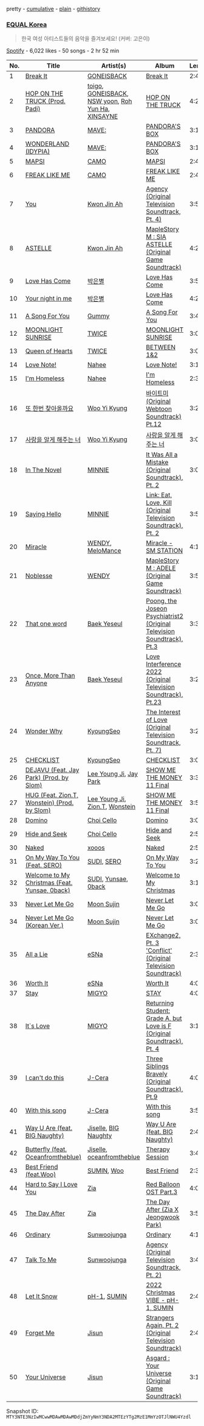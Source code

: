 pretty - [cumulative](/playlists/cumulative/37i9dQZF1DWXLRnGRo8irv.md) - [plain](/playlists/plain/37i9dQZF1DWXLRnGRo8irv) - [githistory](https://github.githistory.xyz/mackorone/spotify-playlist-archive/blob/main/playlists/plain/37i9dQZF1DWXLRnGRo8irv)

### [EQUAL Korea](https://open.spotify.com/playlist/37i9dQZF1DWXLRnGRo8irv)

> 한국 여성 아티스트들의 음악을 즐겨보세요! \(커버: 고은이\)

[Spotify](https://open.spotify.com/user/spotify) - 6,022 likes - 50 songs - 2 hr 52 min

| No. | Title | Artist(s) | Album | Length |
|---|---|---|---|---|
| 1 | [Break It](https://open.spotify.com/track/4Az4kzsnrUNSeolqUKHGJN) | [GONEISBACK](https://open.spotify.com/artist/4OrhX1WxBpJgjctQCIRFZt) | [Break It](https://open.spotify.com/album/41hzUV0CpK1iJmG1h29Ega) | 2:47 |
| 2 | [HOP ON THE TRUCK \(Prod\. Padi\)](https://open.spotify.com/track/3P8LJzc8QBtHqmLQCyoCQe) | [toigo](https://open.spotify.com/artist/5tTstLTFQFGb2dBb6h9zeG), [GONEISBACK](https://open.spotify.com/artist/4OrhX1WxBpJgjctQCIRFZt), [NSW yoon](https://open.spotify.com/artist/6xlIFpRmRNDoVuFUqzuMFE), [Roh Yun Ha](https://open.spotify.com/artist/4F0KZ0SXe4z5xrgX6TXAPy), [XINSAYNE](https://open.spotify.com/artist/4yY3FsmWRwMIFXRDkMpnBS) | [HOP ON THE TRUCK](https://open.spotify.com/album/2J08TOk3wMgXL5mKeRrjLE) | 4:23 |
| 3 | [PANDORA](https://open.spotify.com/track/70yszWsLJvNZuZwaHNMROf) | [MAVE:](https://open.spotify.com/artist/2ec7y2L98sHDYFylr7KqEx) | [PANDORA'S BOX](https://open.spotify.com/album/3uYJ8J1nYZB3sXjRNKWHGz) | 3:16 |
| 4 | [WONDERLAND \(IDYPIA\)](https://open.spotify.com/track/5SlyVce68EWYy9KyqqfwJp) | [MAVE:](https://open.spotify.com/artist/2ec7y2L98sHDYFylr7KqEx) | [PANDORA'S BOX](https://open.spotify.com/album/3uYJ8J1nYZB3sXjRNKWHGz) | 3:17 |
| 5 | [MAPSI](https://open.spotify.com/track/4CkCx4BUC7Be2fcGX1UCxG) | [CAMO](https://open.spotify.com/artist/2YkhzcYyxJvtl5W6pY0PuF) | [MAPSI](https://open.spotify.com/album/2D1OkejpfnqXVPoxhrQM05) | 2:40 |
| 6 | [FREAK LIKE ME](https://open.spotify.com/track/4ZC7AurS3z0mdROZBUcAex) | [CAMO](https://open.spotify.com/artist/2YkhzcYyxJvtl5W6pY0PuF) | [FREAK LIKE ME](https://open.spotify.com/album/3MLhDn5jwjMjv7S3qIRXnG) | 2:47 |
| 7 | [You](https://open.spotify.com/track/4P31D4cdzUl3Afg64Jznri) | [Kwon Jin Ah](https://open.spotify.com/artist/0kRAVpQhUUArA8UnYwEdeZ) | [Agency \(Original Television Soundtrack, Pt\. 4\)](https://open.spotify.com/album/2SBWXosNjKbNpsg3naiIqu) | 3:51 |
| 8 | [ASTELLE](https://open.spotify.com/track/1ESs6DWq2CYMFfx0uq22cF) | [Kwon Jin Ah](https://open.spotify.com/artist/0kRAVpQhUUArA8UnYwEdeZ) | [MapleStory M : SIA ASTELLE \(Original Game Soundtrack\)](https://open.spotify.com/album/5NzuQRJ74SU69WQQdGbTPe) | 4:28 |
| 9 | [Love Has Come](https://open.spotify.com/track/2rpDaKl43i3upa2gA5U4Mj) | [박은별](https://open.spotify.com/artist/6eND6gC0dTpsXrhY0If1Gp) | [Love Has Come](https://open.spotify.com/album/7pLEQP2V4TkCTCr2n2vhzV) | 3:59 |
| 10 | [Your night in me](https://open.spotify.com/track/4jrJ8uVMv5XzWVh3UrCnLH) | [박은별](https://open.spotify.com/artist/6eND6gC0dTpsXrhY0If1Gp) | [Love Has Come](https://open.spotify.com/album/7pLEQP2V4TkCTCr2n2vhzV) | 4:28 |
| 11 | [A Song For You](https://open.spotify.com/track/3W1q6gcfqHOmmGWMAeJsUJ) | [Gummy](https://open.spotify.com/artist/0hRHbwZ0xSwfVHl4FTv7jq) | [A Song For You](https://open.spotify.com/album/5vvVMVn3uDoftumulPKMJw) | 3:47 |
| 12 | [MOONLIGHT SUNRISE](https://open.spotify.com/track/5NcLyVjUgG0yfwHgr5t81w) | [TWICE](https://open.spotify.com/artist/7n2Ycct7Beij7Dj7meI4X0) | [MOONLIGHT SUNRISE](https://open.spotify.com/album/3Haj0Fa9S49LCeYcOiODcL) | 3:00 |
| 13 | [Queen of Hearts](https://open.spotify.com/track/3sOEVB8DirQtZc0qhw8lJc) | [TWICE](https://open.spotify.com/artist/7n2Ycct7Beij7Dj7meI4X0) | [BETWEEN 1&2](https://open.spotify.com/album/3NZ94nQbqimcu2i71qhc4f) | 3:06 |
| 14 | [Love Note!](https://open.spotify.com/track/0NfXZxnw1e6HdEJzcoWVzF) | [Nahee](https://open.spotify.com/artist/5uTRxWUE0w5hHOui1lbQjD) | [Love Note!](https://open.spotify.com/album/01moeo0CfiDeWL7irbhlEq) | 3:14 |
| 15 | [I'm Homeless](https://open.spotify.com/track/5jYioe70lpLaSRgyhDA8ZJ) | [Nahee](https://open.spotify.com/artist/5uTRxWUE0w5hHOui1lbQjD) | [I'm Homeless](https://open.spotify.com/album/1JAyIVuV1OccG70eLBkWkc) | 2:30 |
| 16 | [또 한번 찾아올까요](https://open.spotify.com/track/3k9W2HpTJNVaoMAyd9tR4e) | [Woo Yi Kyung](https://open.spotify.com/artist/2cxVq9Bv0QGLHBuk59LpZY) | [바이트미 \(Original Webtoon Soundtrack\) Pt.12](https://open.spotify.com/album/2JS3Y3BUIEyeRb4oTSHUdB) | 3:27 |
| 17 | [사랑을 알게 해주는 너](https://open.spotify.com/track/6gGDtuzP69eYTIek33nQtN) | [Woo Yi Kyung](https://open.spotify.com/artist/2cxVq9Bv0QGLHBuk59LpZY) | [사랑을 알게 해주는 너](https://open.spotify.com/album/4XkuX2msqeOSWeilOMuj7C) | 3:02 |
| 18 | [In The Novel](https://open.spotify.com/track/5e7WT8HDdFlHQBO3ZbKvVj) | [MINNIE](https://open.spotify.com/artist/2pHkxVNynHBwQHhGaoBIXX) | [It Was All a Mistake \(Original Soundtrack\), Pt\. 2](https://open.spotify.com/album/5OsYBSHNEPKBL4qDvjVqec) | 3:04 |
| 19 | [Saying Hello](https://open.spotify.com/track/0iLX5STkl07zjT4sO8dadX) | [MINNIE](https://open.spotify.com/artist/2pHkxVNynHBwQHhGaoBIXX) | [Link: Eat, Love, Kill \(Original Television Soundtrack\), Pt\. 2](https://open.spotify.com/album/6lkiYHR4LUv13f0yuXSf2D) | 3:59 |
| 20 | [Miracle](https://open.spotify.com/track/03foRBkthqRkysYT7FxWZV) | [WENDY](https://open.spotify.com/artist/0FRUZvZNPzM3YJMABJxf2K), [MeloMance](https://open.spotify.com/artist/6k4r73Wq8nhkCDoUsECL1e) | [Miracle \- SM STATION](https://open.spotify.com/album/54O0kItm5ej0HThVMIv5hF) | 4:12 |
| 21 | [Noblesse](https://open.spotify.com/track/4qXVfQ5S8vFua7BatjBJR4) | [WENDY](https://open.spotify.com/artist/0FRUZvZNPzM3YJMABJxf2K) | [MapleStory M : ADELE \(Original Game Soundtrack\)](https://open.spotify.com/album/6eFs7zY18wtAS8rUHXhguS) | 3:59 |
| 22 | [That one word](https://open.spotify.com/track/57vX1PhaJaTxpI5dchwY4E) | [Baek Yeseul](https://open.spotify.com/artist/7GE4KJsseSG0G1848UQpro) | [Poong, the Joseon Psychiatrist2 \(Original Television Soundtrack\), Pt.3](https://open.spotify.com/album/7eF5uszFk7Fvr2zpmLbxyK) | 3:37 |
| 23 | [Once, More Than Anyone](https://open.spotify.com/track/4x6MZH5XsfnHH3D4fTiU8L) | [Baek Yeseul](https://open.spotify.com/artist/7GE4KJsseSG0G1848UQpro) | [Love Interference 2022 \(Original Television Soundtrack\), Pt.23](https://open.spotify.com/album/2x3aDNlIC5WjRkWaN5KNEm) | 3:26 |
| 24 | [Wonder Why](https://open.spotify.com/track/4OLpX8QqAqU3Km2PVUhrEF) | [KyoungSeo](https://open.spotify.com/artist/4rxWm4OrS8IRQ3YxDUwnJA) | [The Interest of Love \(Original Television Soundtrack, Pt\. 7\)](https://open.spotify.com/album/6jJafoL33IKBwTif7ij9vF) | 3:20 |
| 25 | [CHECKLIST](https://open.spotify.com/track/4Qs0LHbUWwhHFQ7iflUfht) | [KyoungSeo](https://open.spotify.com/artist/4rxWm4OrS8IRQ3YxDUwnJA) | [CHECKLIST](https://open.spotify.com/album/6tZwL5giROuqK4YZnl185Y) | 3:09 |
| 26 | [DEJAVU \(Feat\. Jay Park\) \(Prod\. by Slom\)](https://open.spotify.com/track/3SB8fH05CZEkPTWJAgkAB2) | [Lee Young Ji](https://open.spotify.com/artist/0Y2AcMPMpeuPXtPQGVvRBq), [Jay Park](https://open.spotify.com/artist/4XDi67ZENZcbfKnvMnTYsI) | [SHOW ME THE MONEY 11 Final](https://open.spotify.com/album/19q6Bi6uVIVWUwWcsj1Ld0) | 3:38 |
| 27 | [HUG \(Feat\. Zion.T, Wonstein\) \(Prod\. by Slom\)](https://open.spotify.com/track/26rFtNk7TNkJuLGq021Pvc) | [Lee Young Ji](https://open.spotify.com/artist/0Y2AcMPMpeuPXtPQGVvRBq), [Zion.T](https://open.spotify.com/artist/5HenzRvMtSrgtvU16XAoby), [Wonstein](https://open.spotify.com/artist/5o615XColiSVMPDWlslKSk) | [SHOW ME THE MONEY 11 Final](https://open.spotify.com/album/19q6Bi6uVIVWUwWcsj1Ld0) | 3:56 |
| 28 | [Domino](https://open.spotify.com/track/3Gyc6E2qMrHuIEmyJTUApC) | [Choi Cello](https://open.spotify.com/artist/5H5lROVPo6zqJacYlluJD5) | [Domino](https://open.spotify.com/album/1wrsoN7rUsDBzAJqWQwP6e) | 3:07 |
| 29 | [Hide and Seek](https://open.spotify.com/track/2riocrScVZzE82LRNtvpqt) | [Choi Cello](https://open.spotify.com/artist/5H5lROVPo6zqJacYlluJD5) | [Hide and Seek](https://open.spotify.com/album/4UfLjjmUcYcVy9lzyqDWdo) | 2:54 |
| 30 | [Naked](https://open.spotify.com/track/2dFIqSB5r0IrqJFJS367Kx) | [xooos](https://open.spotify.com/artist/0OqnFLmTWiVGm3Ifk6mahQ) | [Naked](https://open.spotify.com/album/2zpxFjdb5JINyMyvTpyGOc) | 2:54 |
| 31 | [On My Way To You \(Feat\. SERO\)](https://open.spotify.com/track/216JB3gmuItiTdd79Ky7Oc) | [SUDI](https://open.spotify.com/artist/2UNjeY1rdhEAozH2hZJigF), [SERO](https://open.spotify.com/artist/1k8bimEiofocWUzKRmPHKt) | [On My Way To You](https://open.spotify.com/album/1CpZGP4dij7YWzaCm5GjJS) | 3:28 |
| 32 | [Welcome to My Christmas \(Feat\. Yunsae, 0back\)](https://open.spotify.com/track/7vNJrzNpyRSTX8AeHv9xzm) | [SUDI](https://open.spotify.com/artist/2UNjeY1rdhEAozH2hZJigF), [Yunsae](https://open.spotify.com/artist/7DLucR65sSvihkpKZcdymt), [0back](https://open.spotify.com/artist/1InkOzOwqLs08nQX7CBF6D) | [Welcome to My Christmas](https://open.spotify.com/album/0YYV3rQg39O1mcA7UvNFOF) | 3:15 |
| 33 | [Never Let Me Go](https://open.spotify.com/track/60O330MwrWVWCp9fpxzulM) | [Moon Sujin](https://open.spotify.com/artist/36MQil20hjOpG5f52NQ4du) | [Never Let Me Go](https://open.spotify.com/album/0kv9JCJCu71C5g0Un6trnq) | 3:03 |
| 34 | [Never Let Me Go \(Korean Ver.\)](https://open.spotify.com/track/53qhnJwezZdvrH2wyaG8hb) | [Moon Sujin](https://open.spotify.com/artist/36MQil20hjOpG5f52NQ4du) | [Never Let Me Go](https://open.spotify.com/album/0kv9JCJCu71C5g0Un6trnq) | 3:03 |
| 35 | [All a Lie](https://open.spotify.com/track/6CDeIYMDZNSDwY7iLz4Sw5) | [eSNa](https://open.spotify.com/artist/2jfAd4z4B5dR7yhhwTOulQ) | [EXchange2, Pt\. 3 'Conflict' \(Original Television Soundtrack\)](https://open.spotify.com/album/1Nx0YKjrs8B2S0jK3KFISF) | 2:32 |
| 36 | [Worth It](https://open.spotify.com/track/5IoVUdE0ux6eOFJh91Ys4n) | [eSNa](https://open.spotify.com/artist/2jfAd4z4B5dR7yhhwTOulQ) | [Worth It](https://open.spotify.com/album/7iGhLNqA3VgbPa9qnlUqsl) | 4:05 |
| 37 | [Stay](https://open.spotify.com/track/2OZe3pjwHDXQmH2NKPnEa1) | [MIGYO](https://open.spotify.com/artist/6MMlmK7TkMzkyMfWXoIkFS) | [STAY](https://open.spotify.com/album/4Trq0y85JqraCEqDxAcvYs) | 4:00 |
| 38 | [It\`s Love](https://open.spotify.com/track/22AHrxX4vp2VOz3NDxJSpf) | [MIGYO](https://open.spotify.com/artist/6MMlmK7TkMzkyMfWXoIkFS) | [Returning Student: Grade A, but Love is F \(Original Soundtrack\), Pt\. 4](https://open.spotify.com/album/14T4pQDglbR2y3KsR99Wuj) | 3:12 |
| 39 | [I can't do this](https://open.spotify.com/track/19CcNDMwsJClAHoObmOVcL) | [J\-Cera](https://open.spotify.com/artist/3MhLDkENRwJOmFU5MSeLjZ) | [Three Siblings Bravely \(Original Soundtrack\), Pt.9](https://open.spotify.com/album/6NL8KIrrgkQmQ3WYZXrxM0) | 4:08 |
| 40 | [With this song](https://open.spotify.com/track/5Ea2nMOE7vTIj7x4xlvOyl) | [J\-Cera](https://open.spotify.com/artist/3MhLDkENRwJOmFU5MSeLjZ) | [With this song](https://open.spotify.com/album/0TKfPDP4Jf6W6iP0bxNhmZ) | 3:55 |
| 41 | [Way U Are \(feat\. BIG Naughty\)](https://open.spotify.com/track/1cHwmkEYWHstlT9hRF0EeP) | [Jiselle](https://open.spotify.com/artist/6tjbcCaexKI8esvvEZPVnt), [BIG Naughty](https://open.spotify.com/artist/7cEaNXXTHx3LokbjUUyHal) | [Way U Are \(feat\. BIG Naughty\)](https://open.spotify.com/album/4MiEH8eGKh4AgU1d4eBw59) | 2:43 |
| 42 | [Butterfly \(feat\. Oceanfromtheblue\)](https://open.spotify.com/track/1P9ztAUu6vrOdZ0Mr8lxWp) | [Jiselle](https://open.spotify.com/artist/6tjbcCaexKI8esvvEZPVnt), [oceanfromtheblue](https://open.spotify.com/artist/76eIrOIqck4yuOhrYZGx3a) | [Therapy Session](https://open.spotify.com/album/2hp1xdmCKrjVdAodJjDVgO) | 3:46 |
| 43 | [Best Friend \(feat.Woo\)](https://open.spotify.com/track/0MLF5da6SiuWndgqvjC8mX) | [SUMIN](https://open.spotify.com/artist/0K4MGKGmjtdIE0W3GkGmyU), [Woo](https://open.spotify.com/artist/5a8EJtOEbUJDF4RX3mKK02) | [Best Friend](https://open.spotify.com/album/6edM83YRAJhqhaBkOth7wO) | 2:39 |
| 44 | [Hard to Say I Love You](https://open.spotify.com/track/2ilUqImdWBVPrzWL4kTbxx) | [Zia](https://open.spotify.com/artist/2vAxwTAH2OaInCfMxriCqk) | [Red Balloon OST Part.3](https://open.spotify.com/album/5fvFvfK7fzy9jTZdiqGPNS) | 4:05 |
| 45 | [The Day After](https://open.spotify.com/track/07dWfo0hn8mSJ3hi4ZHh3J) | [Zia](https://open.spotify.com/artist/2vAxwTAH2OaInCfMxriCqk) | [The Day After \(Zia X Jeongwook Park\)](https://open.spotify.com/album/1Yf4JE23M99A5sWTew7D2A) | 3:55 |
| 46 | [Ordinary](https://open.spotify.com/track/2gZgJISQtp3Se03qIFbRSS) | [Sunwoojunga](https://open.spotify.com/artist/04L3elxyr0XFua2Ek3domW) | [Ordinary](https://open.spotify.com/album/4n2YDUWIQIiQIFOVM4c6M7) | 4:15 |
| 47 | [Talk To Me](https://open.spotify.com/track/532r4BnsqKpIEgjp0UzBNu) | [Sunwoojunga](https://open.spotify.com/artist/04L3elxyr0XFua2Ek3domW) | [Agency \(Original Television Soundtrack, Pt\. 2\)](https://open.spotify.com/album/4kxQHWEz78fPpTBZQtzpm4) | 3:44 |
| 48 | [Let It Snow](https://open.spotify.com/track/15pKXLj3nWjeiVgjedy36h) | [pH\-1](https://open.spotify.com/artist/2u7CP5T30c8ctenzXgEV1W), [SUMIN](https://open.spotify.com/artist/0K4MGKGmjtdIE0W3GkGmyU) | [2022 Christmas VIBE \- pH\-1, SUMIN](https://open.spotify.com/album/6Wuw3hucCR7fc1HXGJhnvM) | 2:42 |
| 49 | [Forget Me](https://open.spotify.com/track/6pPeQvHUjLqWjRYczBz9LN) | [Jisun](https://open.spotify.com/artist/1FY6b8FV3KmqbQnY07T1f0) | [Strangers Again, Pt\. 2 \(Original Television Soundtrack\)](https://open.spotify.com/album/5YaJJLiT7H68R5i7u169aO) | 2:41 |
| 50 | [Your Universe](https://open.spotify.com/track/38XpBoep7OJK27CsI5PysO) | [Jisun](https://open.spotify.com/artist/1FY6b8FV3KmqbQnY07T1f0) | [Asgard : Your Universe \(Original Game Soundtrack\)](https://open.spotify.com/album/2BseKeLpdOSUAp2PXu7yGH) | 3:14 |

Snapshot ID: `MTY3NTE3NzIwMCwwMDAwMDAwMDdjZmYyNmY3NDA2MTEzYTg2MzE1MmYzOTJlNWU4Yzdl`
